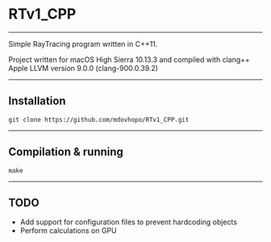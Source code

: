 # RTv1_CPP

----
Simple RayTracing program written in C++11.

Project written for macOS High Sierra 10.13.3 and compiled with clang++ Apple LLVM version 9.0.0 (clang-900.0.39.2)

----
## Installation

    git clone https://github.com/mdovhopo/RTv1_CPP.git

----
## Compilation & running

    make
----
## TODO

*  Add support for configuration files to prevent hardcoding objects
*  Perform calculations on GPU 


